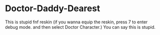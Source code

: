# Doctor-Daddy-Dearest
This is stupid fnf reskin (if you wanna equip the reskin, press 7 to enter debug mode. and then select Doctor Character.) You can say this is stupid.
